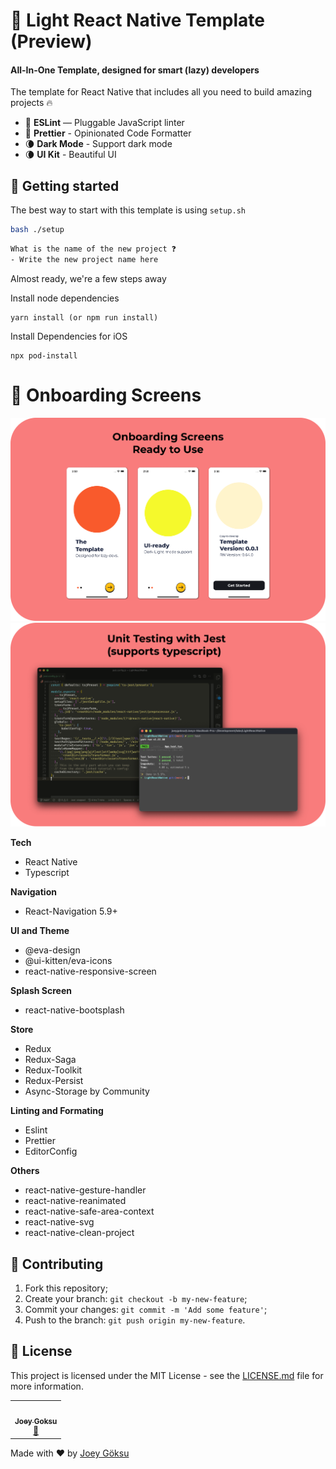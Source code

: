 # 📱 Light React Native Template (Preview)

#### All-In-One Template, designed for **smart** (lazy) developers

The template for React Native that includes all you need to build amazing projects 🔥

- 📏 **ESLint** — Pluggable JavaScript linter
- 💖 **Prettier** - Opinionated Code Formatter
- 🌘 **Dark Mode** - Support dark mode
- 🌘 **UI Kit** - Beautiful UI

## 🚀 Getting started

The best way to start with this template is using `setup.sh`

```bash
bash ./setup
```

```bash
What is the name of the new project ❓
- Write the new project name here
```

Almost ready, we're a few steps away

Install node dependencies

```yarn
yarn install (or npm run install)
```

Install Dependencies for iOS

```
npx pod-install
```

# 🌼 Onboarding Screens

<img src="./showcase/1.png" width="750">

<img src="./showcase/2.png" width="750">

**Tech**

- React Native
- Typescript

**Navigation**

- React-Navigation 5.9+

**UI and Theme**

- @eva-design
- @ui-kitten/eva-icons
- react-native-responsive-screen

**Splash Screen**

- react-native-bootsplash

**Store**

- Redux
- Redux-Saga
- Redux-Toolkit
- Redux-Persist
- Async-Storage by Community

**Linting and Formating**

- Eslint
- Prettier
- EditorConfig

**Others**

- react-native-gesture-handler
- react-native-reanimated
- react-native-safe-area-context
- react-native-svg
- react-native-clean-project

## 🤝 Contributing

1. Fork this repository;
2. Create your branch: `git checkout -b my-new-feature`;
3. Commit your changes: `git commit -m 'Add some feature'`;
4. Push to the branch: `git push origin my-new-feature`.

## 📝 License

This project is licensed under the MIT License - see the [LICENSE.md](LICENSE.md) file for more information.

<!-- ALL-CONTRIBUTORS-LIST:START - Do not remove or modify this section -->

<table>
  <tr>
    <td align="center"><a href="https://joeygoksu.com"><img src="https://avatars.githubusercontent.com/u/6523823?v=3?s=100" width="100px;" alt=""/><br /><sub><b>Joey Goksu</b></sub></a><br />
    <a href="https://joeygoksu.com/aboutme" title="About me">📖</a>
    </td>
</table>

<!-- ALL-CONTRIBUTORS-LIST:END -->

Made with ♥ by <a href="https://joeygoksu.com/">Joey Göksu</a>
